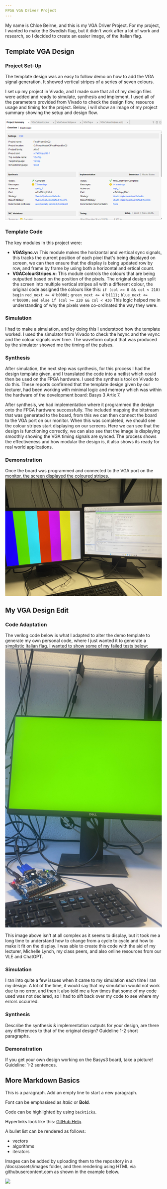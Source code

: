 ```yaml
---
FPGA VGA Driver Project
---
```


My name is Chloe Beirne, and this is my VGA Driver Project. For my project, I wanted to make the Swedish flag, but it didn't work after a lot of work and research, so I decided to create an easier image, of the Italian flag.

## **Template VGA Design**
### **Project Set-Up**
The template design was an easy to follow demo on how to add the VGA signal generation. It showed vertical stripes of a series of seven colours.

I set up my project in Vivado, and I made sure that all of my design files were added and ready to simulate, synthesis and implement. I used all of the parameters provided from Vivado to check the design flow, resource usage and timing for the project. Below, i will show an image of my project summary showing the setup and design flow.

<img src= "https://github.com/chloebeirne/Soc-Final-Project/blob/main/docs/assets/images/photo7.png">

### **Template Code**
The key modules in this project were:
- **VGASync.v:** This module makes the horizontal and vertical sync signals, this tracks      the current position of each pixel that's being displayed on screen, we can then ensure     that the display is being updated row by row, and frame by frame by using both a            horizontal and ertical count.
- **VGAColourStripes.v:** This module controls the colours that are being outputted based on the position of the pixels. The original design split the screen into multiple vertical stripes all with a different colour, the original code assigned the colours like this: `if (col >= 0 && col < 210) begin` `red_next <= 4'b0000;` `green_next <= 4'b1111;` `blue_next <= 4'b0000;` `end else if (col >= 220 && col < 430` This logic helped me in understanding of why the pixels were co-ordinated the way they were.

### **Simulation**
I had to make a simulation, and by doing this I understood how the template worked. I used the simulator from Vivado to check the hsync and the vsync and the colour signals over time. The waveform output that was produced by the simulator showed me the timing of the pulses.

### **Synthesis**
After simulation, the next step was synthesis, for this process I had the design template given, and I translated the code into a netlist which could then be used on the FPGA hardware. I used the synthesis tool on Vivado to do this. These reports confirmed that the template design given by our lecturer, had been working with minimal logic and memory which was within the hardware of the development board: Basys 3 Artix 7.

After synthesis, we had implementation where it programmed the design onto the FPGA hardware successfully. The included mapping the bitstream that was generated to the board, from this we can then connect the board to the VGA port on our monitor. When this was completed, we should see the colour stripes start displaying on our screens. Here we can see that the design is functioning correctly, we can also see that the image is displaying smoothly showing the VGA timing signals are synced. The process shows the effectiveness and how modular the design is, it also shows its ready for real world applications.

### **Demonstration**
Once the board was programmed and connected to the VGA port on the monitor, the screen displayed the coloured stripes.
<img src= https://github.com/chloebeirne/Soc-Final-Project/blob/main/docs/assets/images/TempDisplay.png>

## **My VGA Design Edit**
### **Code Adaptation**
The verilog code below is what I adapted to alter the demo template to generate my own personal code, where I just wanted it to generate a simplistic Italian flag. I wanted to show some of my failed tests below:
<img src=https://github.com/chloebeirne/Soc-Final-Project/blob/main/docs/assets/images/green.jpeg>

This image above isn't at all complex as it seems to display, but it took me a long time to understand how to change from a cycle to cycle and how to make it fit on the display. I was able to create this code with the aid of my lecturer, Michelle Lynch, my class peers, and also online resources from our VLE and ChatGPT.

### **Simulation**
I ran into quite a few issues when it came to my simulation each time I ran my design. A lot of the time, it would say that my simulation would not work due to no error, and then it also told me a few times that some of my code used was not declared, so I had to sift back over my code to see where my errors occurred.

### **Synthesis**
Describe the synthesis & implementation outputs for your design, are there any differences to that of the original design? Guideline 1-2 short paragraphs.
### **Demonstration**
If you get your own design working on the Basys3 board, take a picture! Guideline: 1-2 sentences.

## **More Markdown Basics**
This is a paragraph. Add an empty line to start a new paragraph.

Font can be emphasised as *Italic* or **Bold**.

Code can be highlighted by using `backticks`.

Hyperlinks look like this: [GitHub Help](https://help.github.com/).

A bullet list can be rendered as follows:
- vectors
- algorithms
- iterators

Images can be added by uploading them to the repository in a /docs/assets/images folder, and then rendering using HTML via githubusercontent.com as shown in the example below.

<img src="https://raw.githubusercontent.com/melgineer/fpga-vga-verilog/main/docs/assets/images/VGAPrjSrcs.png">

